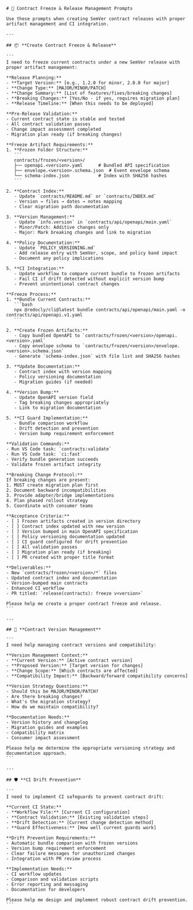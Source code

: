 ````prompt
# 🧊 Contract Freeze & Release Management Prompts

Use these prompts when creating SemVer contract releases with proper artifact management and CI integration.

---

## 📦 **Create Contract Freeze & Release**

```
I need to freeze current contracts under a new SemVer release with proper artifact management:

**Release Planning:**
- **Target Version:** [e.g., 1.2.0 for minor, 2.0.0 for major]
- **Change Type:** [MAJOR/MINOR/PATCH]
- **Change Summary:** [List of features/fixes/breaking changes]
- **Breaking Changes:** [Yes/No - if yes, requires migration plan]
- **Release Timeline:** [When this needs to be deployed]

**Pre-Release Validation:**
- Current contract state is stable and tested
- All contract validation passes
- Change impact assessment completed
- Migration plan ready (if breaking changes)

**Freeze Artifact Requirements:**
1. **Frozen Folder Structure:**
   ```
   contracts/frozen/<version>/
   ├── openapi.<version>.yaml      # Bundled API specification
   ├── envelope.<version>.schema.json  # Event envelope schema
   └── schema-index.json           # Index with SHA256 hashes
   ```

2. **Contract Index:**
   - Update `contracts/README.md` or `contracts/INDEX.md`
   - Version → files → dates → notes mapping
   - Clear migration path documentation

3. **Version Management:**
   - Update `info.version` in `contracts/api/openapi/main.yaml`
   - Minor/Patch: Additive changes only
   - Major: Mark breaking changes and link to migration

4. **Policy Documentation:**
   - Update `POLICY_VERSIONING.md`
   - Add release entry with SemVer, scope, and policy band impact
   - Document any policy implications

5. **CI Integration:**
   - Update workflow to compare current bundle to frozen artifacts
   - Fail CI if drift detected without explicit version bump
   - Prevent unintentional contract changes

**Freeze Process:**
1. **Bundle Current Contracts:**
   ```bash
   npx @redocly/cli@latest bundle contracts/api/openapi/main.yaml -o contracts/api/openapi.v1.yaml
   ```

2. **Create Frozen Artifacts:**
   - Copy bundled OpenAPI to `contracts/frozen/<version>/openapi.<version>.yaml`
   - Copy envelope schema to `contracts/frozen/<version>/envelope.<version>.schema.json`
   - Generate `schema-index.json` with file list and SHA256 hashes

3. **Update Documentation:**
   - Contract index with version mapping
   - Policy versioning documentation
   - Migration guides (if needed)

4. **Version Bump:**
   - Update OpenAPI version field
   - Tag breaking changes appropriately
   - Link to migration documentation

5. **CI Guard Implementation:**
   - Bundle comparison workflow
   - Drift detection and prevention
   - Version bump requirement enforcement

**Validation Commands:**
- Run VS Code task: `contracts:validate`
- Run VS Code task: `ci:fast`
- Verify bundle generation succeeds
- Validate frozen artifact integrity

**Breaking Change Protocol:**
If breaking changes are present:
1. MUST create migration plan first
2. Document backward incompatibilities
3. Provide adapter/bridge implementations
4. Plan phased rollout strategy
5. Coordinate with consumer teams

**Acceptance Criteria:**
- [ ] Frozen artifacts created in version directory
- [ ] Contract index updated with new version
- [ ] Version bumped in main OpenAPI specification
- [ ] Policy versioning documentation updated
- [ ] CI guard configured for drift prevention
- [ ] All validation passes
- [ ] Migration plan ready (if breaking)
- [ ] PR created with proper title format

**Deliverables:**
- New `contracts/frozen/<version>/*` files
- Updated contract index and documentation
- Version-bumped main contracts
- Enhanced CI workflow
- PR titled: `release(contracts): freeze v<version>`

Please help me create a proper contract freeze and release.
```

---

## 🔄 **Contract Version Management**

```
I need help managing contract versions and compatibility:

**Version Management Context:**
- **Current Version:** [Active contract version]
- **Proposed Version:** [Target version for changes]
- **Change Scope:** [Which contracts are affected]
- **Compatibility Impact:** [Backward/forward compatibility concerns]

**Version Strategy Questions:**
- Should this be MAJOR/MINOR/PATCH?
- Are there breaking changes?
- What's the migration strategy?
- How do we maintain compatibility?

**Documentation Needs:**
- Version history and changelog
- Migration guides and examples
- Compatibility matrix
- Consumer impact assessment

Please help me determine the appropriate versioning strategy and documentation approach.
```

---

## 🛡️ **CI Drift Prevention**

```
I need to implement CI safeguards to prevent contract drift:

**Current CI State:**
- **Workflow File:** [Current CI configuration]
- **Contract Validation:** [Existing validation steps]
- **Drift Detection:** [Current change detection method]
- **Guard Effectiveness:** [How well current guards work]

**Drift Prevention Requirements:**
- Automatic bundle comparison with frozen versions
- Version bump requirement enforcement
- Clear failure messages for unauthorized changes
- Integration with PR review process

**Implementation Needs:**
- CI workflow updates
- Comparison and validation scripts
- Error reporting and messaging
- Documentation for developers

Please help me design and implement robust contract drift prevention.
```
````
